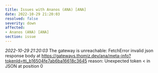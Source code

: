 ```yaml
---
title: Issues with Ananos (ANA) [ANA]
date: 2022-10-29 21:20:03
resolved: false
severity: down
affected:
- Ananos (ANA) [ANA]
section: issue
---
```


*2022-10-29 21:20:03* The gateway is unreachable: FetchError invalid json response body at https://gateways.thomiz.dev/ana/meta-info?tokenId=tti_b16504fe7ab6ba16618c3645 reason: Unexpected token < in JSON at position 0